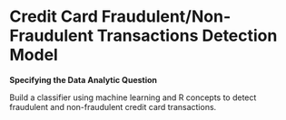 # Credit Card Fraudulent/Non-Fraudulent Transactions Detection Model
**Specifying the Data Analytic Question**

Build a classifier using machine learning and R concepts to detect fraudulent and non-fraudulent credit card transactions.
